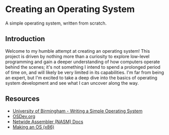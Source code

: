 # Creating an Operating System

A simple operating system, written from scratch.

## Introduction

Welcome to my humble attempt at creating an operating system! This project is driven by nothing more than a curiosity to explore low-level programming and gain a deeper understanding of how computers operate behind the scenes; it's not something I intend to spend a prolonged period of time on, and will likely be very limited in its capabilities. I'm far from being an expert, but I'm excited to take a deep dive into the basics of operating system development and see what I can uncover along the way.

<!-- ## Project Structure

## Technologies Used

## Features

## Development Process

## Future Plans

## Examples and Demos -->

## Resources

- [University of Birmingham - Writing a Simple Operating System](https://www.cs.bham.ac.uk/~exr/lectures/opsys/10_11/lectures/os-dev.pdf)
- [OSDev.org](https://wiki.osdev.org/Expanded_Main_Page)
- [Netwide Assembler (NASM) Docs](https://www.nasm.us/docs.php)
- [Making an OS (x86)](https://www.youtube.com/playlist?list=PLm3B56ql_akNcvH8vvJRYOc7TbYhRs19M)
